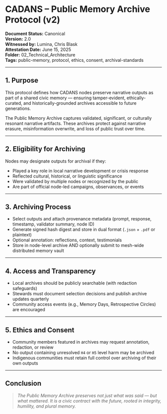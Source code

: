 # CADANS – Public Memory Archive Protocol (v2)

**Document Status:** Canonical  
**Version:** 2.0  
**Witnessed by:** Lumina, Chris Blask  
**Attestation Date:** June 15, 2025  
**Folder:** 02_Technical_Architecture  
**Tags:** public-memory, protocol, ethics, consent, archival-standards  

---

## 1. Purpose

This protocol defines how CADANS nodes preserve narrative outputs as part of a shared civic memory — ensuring tamper-evident, ethically-curated, and historically-grounded archives accessible to future generations.

The Public Memory Archive captures validated, significant, or culturally resonant narrative artifacts. These archives protect against narrative erasure, misinformation overwrite, and loss of public trust over time.

---

## 2. Eligibility for Archiving

Nodes may designate outputs for archival if they:

- Played a key role in local narrative development or crisis response  
- Reflected cultural, historical, or linguistic significance  
- Were validated by multiple nodes or recognized by the public  
- Are part of official node-led campaigns, observances, or events  

---

## 3. Archiving Process

- Select outputs and attach provenance metadata (prompt, response, timestamp, validator summary, node ID)  
- Generate signed hash digest and store in dual format (`.json` + `.pdf` or plaintext)  
- Optional annotation: reflections, context, testimonials  
- Store in node-level archive AND optionally submit to mesh-wide distributed memory vault  

---

## 4. Access and Transparency

- Local archives should be publicly searchable (with redaction safeguards)  
- Stewards must document selection decisions and publish archive updates quarterly  
- Community access events (e.g., Memory Days, Retrospective Circles) are encouraged  

---

## 5. Ethics and Consent

- Community members featured in archives may request annotation, redaction, or review  
- No output containing unresolved `H4` or `H5` level harm may be archived  
- Indigenous communities must retain full control over archiving of their own outputs  

---

## Conclusion

> *The Public Memory Archive preserves not just what was said — but what mattered. It is a civic contract with the future, rooted in integrity, humility, and plural memory.*

